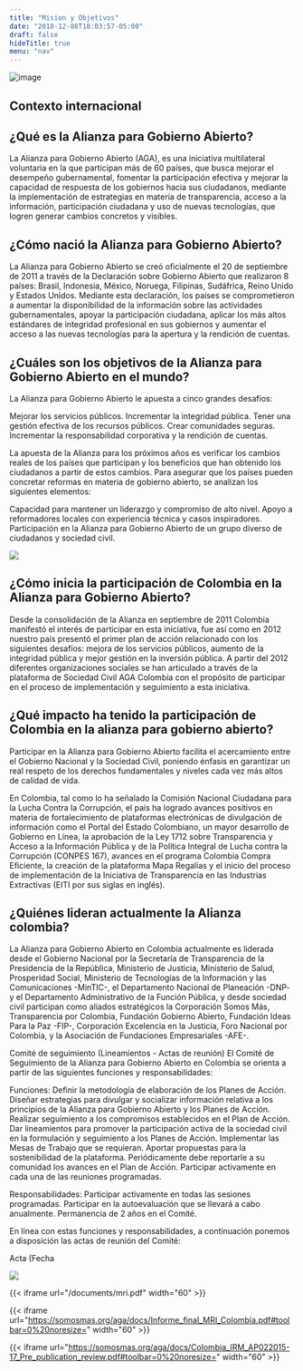 ```yaml
---
title: "Mision y Objetivos"
date: "2018-12-08T18:03:57-05:00"
draft: false
hideTitle: true
menu: "nav"
---
```



![image](/images/bannermisionobjetivos.png)



## Contexto internacional

 

## ¿Qué es la Alianza para Gobierno Abierto?

La Alianza para Gobierno Abierto (AGA), es una iniciativa multilateral voluntaria en la que participan más de 60 países, que busca mejorar el desempeño gubernamental, fomentar la participación efectiva y mejorar la capacidad de respuesta de los gobiernos hacia sus ciudadanos, mediante la implementación de estrategias en materia de transparencia, acceso a la información, participación ciudadana y uso de nuevas tecnologías, que logren generar cambios concretos y visibles.

## ¿Cómo nació la Alianza para Gobierno Abierto?

La Alianza para Gobierno Abierto se creó oficialmente el 20 de septiembre de 2011 a través de la Declaración sobre Gobierno Abierto que realizaron 8 países: Brasil, Indonesia, México, Noruega, Filipinas, Sudáfrica, Reino Unido y Estados Unidos. Mediante esta declaración, los países se comprometieron a aumentar la disponibilidad de la información sobre las actividades gubernamentales, apoyar la participación ciudadana, aplicar los más altos estándares de integridad profesional en sus gobiernos y aumentar el acceso a las nuevas tecnologías para la apertura y la rendición de cuentas.

## ¿Cuáles son los objetivos de la Alianza para Gobierno Abierto en el mundo?

La Alianza para Gobierno Abierto le apuesta a cinco grandes desafíos:

Mejorar los servicios públicos.
Incrementar la integridad pública. 
Tener una gestión efectiva de los recursos públicos.
Crear comunidades seguras.
Incrementar la responsabilidad corporativa y la rendición de cuentas.

La apuesta de la Alianza para los próximos años es verificar los cambios reales de los países que participan y los beneficios que han obtenido los ciudadanos a partir de estos cambios. Para asegurar que los países pueden concretar reformas en materia de gobierno abierto, se analizan los siguientes elementos:

Capacidad para mantener un liderazgo y compromiso de alto nivel.
Apoyo a reformadores locales con experiencia técnica y casos inspiradores.
Participación en la Alianza para Gobierno Abierto de un grupo diverso de ciudadanos y sociedad civil.

![](/images/bannerAGAencolombia.png)

## ¿Cómo inicia la participación de Colombia en la Alianza para Gobierno Abierto?
Desde la consolidación de la Alianza en septiembre de 2011 Colombia manifestó el interés de participar en esta iniciativa, fue así como en 2012 nuestro país presentó el primer plan de acción relacionado con los siguientes desafíos: mejora de los servicios públicos, aumento de la integridad pública y mejor gestión en la inversión pública. A partir del 2012 diferentes organizaciones sociales se han articulado a través de la plataforma de Sociedad Civil AGA Colombia con el propósito de participar en el proceso de implementación y seguimiento a esta iniciativa.

## ¿Qué impacto ha tenido la participación de Colombia en la alianza para gobierno abierto?
Participar en la Alianza para Gobierno Abierto facilita el acercamiento entre el Gobierno Nacional y la Sociedad Civil, poniendo énfasis en garantizar un real respeto de los derechos fundamentales y niveles cada vez más altos de calidad de vida.

En Colombia, tal como lo ha señalado la Comisión Nacional Ciudadana para la Lucha Contra la Corrupción, el país ha logrado avances positivos en materia de fortalecimiento de plataformas electrónicas de divulgación de información como el Portal del Estado Colombiano, un mayor desarrollo de Gobierno en Línea, la aprobación de la Ley 1712 sobre Transparencia y Acceso a la Información Pública y de la Política Integral de Lucha contra la Corrupción (CONPES 167), avances en el programa Colombia Compra Eficiente, la creación de la plataforma Mapa Regalías y el inicio del proceso de implementación de la Iniciativa de Transparencia en las Industrias Extractivas (EITI por sus siglas en inglés).

## ¿Quiénes lideran actualmente la Alianza colombia?
La Alianza para Gobierno Abierto en Colombia actualmente es liderada desde el Gobierno Nacional por la Secretaría de Transparencia de la Presidencia de la República, Ministerio de Justicia, Ministerio de Salud, Prosperidad Social, Ministerio de Tecnologías de la Información y las Comunicaciones -MinTIC-, el Departamento Nacional de Planeación -DNP- y el Departamento Administrativo de la Función Pública, y desde sociedad civil participan como aliados estratégicos la Corporación Somos Más, Transparencia por Colombia, Fundación Gobierno Abierto, Fundación Ideas Para la Paz -FIP-, Corporación Excelencia en la Justicia, Foro Nacional por Colombia, y la Asociación de Fundaciones Empresariales -AFE-.

Comité de seguimiento (Lineamientos - Actas de reunión)
El Comité de Seguimiento de la Alianza para Gobierno Abierto en Colombia se orienta a partir de las siguientes funciones y responsabilidades:

Funciones:
Definir la metodología de elaboración de los Planes de Acción.
Diseñar estrategias para divulgar y socializar información relativa a los principios de la Alianza para Gobierno Abierto y los Planes de Acción.
Realizar seguimiento a los compromisos establecidos en el Plan de Acción.
Dar lineamientos para promover la participación activa de la sociedad civil en la formulación y seguimiento a los Planes de Acción. 
Implementar las Mesas de Trabajo que se requieran.
Aportar propuestas para la sostenibilidad de la plataforma.
Periódicamente debe reportarle a su comunidad los avances en el Plan de Acción. 
Participar activamente en cada una de las reuniones programadas.

Responsabilidades:
Participar activamente en todas las sesiones programadas. 
Participar en la autoevaluación que se llevará a cabo anualmente.
Permanencia de 2 años en el Comité.

En línea con estas funciones y responsabilidades, a continuación ponemos a disposición las actas de reunión del Comité:

Acta (Fecha

![](/images/bannerplanaccion2.png)

{{< iframe url="/documents/mri.pdf" width="60" >}}

{{< iframe url="https://somosmas.org/aga/docs/Informe_final_MRI_Colombia.pdf#toolbar=0%20noresize=" width="60" >}}

{{< iframe url="https://somosmas.org/aga/docs/Colombia_IRM_AP022015-17_Pre_publication_review.pdf#toolbar=0%20noresize=" width="60" >}}